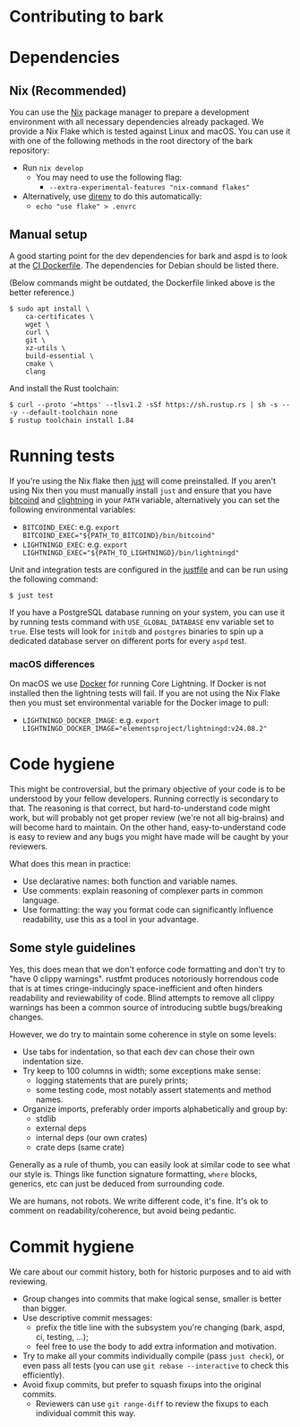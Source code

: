 
Contributing to bark
====================


# Dependencies

## Nix (Recommended)

You can use the [Nix](https://nix.dev/install-nix) package manager to prepare a development
environment with all necessary dependencies already packaged. We provide a Nix Flake which is tested
against Linux and macOS. You can use it with one of the following methods in the root directory of
the bark repository:

- Run `nix develop`
  - You may need to use the following flag:
    - `--extra-experimental-features "nix-command flakes"`
- Alternatively, use [direnv](https://github.com/direnv/direnv) to do this automatically:
  - `echo "use flake" > .envrc`

## Manual setup

A good starting point for the dev dependencies for bark and aspd is to look
at the [CI Dockerfile](./.woodpecker/images/tests/Dockerfile). The dependencies
for Debian should be listed there.

(Below commands might be outdated, the Dockerfile linked above is the better
reference.)

```shell
$ sudo apt install \
	ca-certificates \
	wget \
	curl \
	git \
	xz-utils \
	build-essential \
	cmake \
	clang
```

And install the Rust toolchain:

```shell
$ curl --proto '=https' --tlsv1.2 -sSf https://sh.rustup.rs | sh -s -- -y --default-toolchain none
$ rustup toolchain install 1.84
```


# Running tests

If you're using the Nix flake then [just](https://github.com/casey/just?tab=readme-ov-file#cross-platform)
will come preinstalled. If you aren't using Nix then you must manually install `just` and ensure
that you have [bitcoind](https://bitcoincore.org/en/download/) and [clightning](https://github.com/ElementsProject/lightning)
in your `PATH` variable, alternatively you can set the following environmental variables:
- `BITCOIND_EXEC`: e.g. `export BITCOIND_EXEC="${PATH_TO_BITCOIND}/bin/bitcoind"`
- `LIGHTNINGD_EXEC`: e.g. `export LIGHTNINGD_EXEC="${PATH_TO_LIGHTNINGD}/bin/lightningd"`

Unit and integration tests are configured in the [justfile](justfile) and can be run using the
following command:

```shell
$ just test
```

If you have a PostgreSQL database running on your system, you can use it by running tests
command with `USE_GLOBAL_DATABASE` env variable set to `true`.
Else tests will look for `initdb` and `postgres` binaries to spin up a dedicated database server
on different ports for every `aspd` test.

### macOS differences

On macOS we use [Docker](https://www.docker.com/) for running Core Lightning. If Docker is not
installed then the lightning tests will fail. If you are not using the Nix Flake then you must set
environmental variable for the Docker image to pull:
- `LIGHTNINGD_DOCKER_IMAGE`: e.g. `export LIGHTNINGD_DOCKER_IMAGE="elementsproject/lightningd:v24.08.2"`


# Code hygiene

This might be controversial, but the primary objective of your code is to be
understood by your fellow developers. Running correctly is secondary to that.
The reasoning is that correct, but hard-to-understand code might work, but will
probably not get proper review (we're not all big-brains) and will become hard
to maintain. On the other hand, easy-to-understand code is easy to review and
any bugs you might have made will be caught by your reviewers.

What does this mean in practice:
- Use declarative names: both function and variable names.
- Use comments: explain reasoning of complexer parts in common language.
- Use formatting: the way you format code can significantly influence
  readability, use this as a tool in your advantage.

## Some style guidelines

Yes, this does mean that we don't enforce code formatting and don't try to "have
0 clippy warnings". rustfmt produces notoriously horrendous code that is at
times cringe-inducingly space-inefficient and often hinders readability and
reviewability of code. Blind attempts to remove all clippy warnings has been a
common source of introducing subtle bugs/breaking changes.

However, we do try to maintain some coherence in style on some levels:

- Use tabs for indentation, so that each dev can chose their own indentation
  size.
- Try keep to 100 columns in width; some exceptions make sense:
  - logging statements that are purely prints;
  - some testing code, most notably assert statements and method names.
- Organize imports, preferably order imports alphabetically and group by:
  - stdlib
  - external deps
  - internal deps (our own crates)
  - crate deps (same crate)

Generally as a rule of thumb, you can easily look at similar code to see what
our style is. Things like function signature formatting, `where` blocks,
generics, etc can just be deduced from surrounding code.

We are humans, not robots. We write different code, it's fine. It's ok to
comment on readability/coherence, but avoid being pedantic.


# Commit hygiene

We care about our commit history, both for historic purposes and to aid with reviewing.

- Group changes into commits that make logical sense, smaller is better than
  bigger.
- Use descriptive commit messages:
  - prefix the title line with the subsystem you're changing (bark, aspd, ci,
  testing, ...);
  - feel free to use the body to add extra information and motivation.
- Try to make all your commits individually compile (pass `just check`), or even
  pass all tests (you can use `git rebase --interactive` to check this
  efficiently).
- Avoid fixup commits, but prefer to squash fixups into the original commits.
  - Reviewers can use `git range-diff` to review the fixups to each individual
    commit this way.


